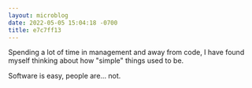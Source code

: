 ```yaml
---
layout: microblog
date: 2022-05-05 15:04:18 -0700
title: e7c7ff13
---
```

Spending a lot of time in management and away from code, I have found myself thinking about how "simple" things used to be.

Software is easy, people are... not.
